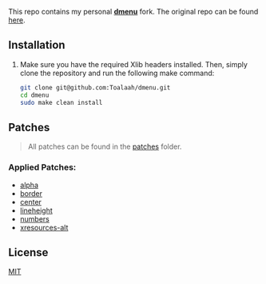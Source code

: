 This repo contains my personal **[dmenu](https://tools.suckless.org/dmenu)**
fork. The original repo can be found [here](https://git.suckless.org/dmenu).

## Installation

1. Make sure you have the required Xlib headers installed. Then, simply clone
   the repository and run the following make command:

   ```bash
   git clone git@github.com:Toalaah/dmenu.git
   cd dmenu
   sudo make clean install
   ```

## Patches

> All patches can be found in the [patches](./patches) folder.

### Applied Patches:

- [alpha](https://tools.suckless.org/dmenu/patches/alpha/)
- [border](https://tools.suckless.org/dmenu/patches/border/)
- [center](https://tools.suckless.org/dmenu/patches/center/)
- [lineheight](https://tools.suckless.org/dmenu/patches/lineheight/)
- [numbers](https://tools.suckless.org/dmenu/patches/numbers/)
- [xresources-alt](https://tools.suckless.org/dmenu/patches/xresources-alt/)

## License

[MIT](./LICENSE)
